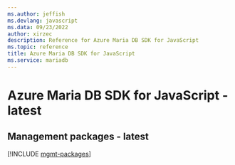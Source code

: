 ```yaml
---
ms.author: jeffish
ms.devlang: javascript
ms.data: 09/23/2022
author: xirzec
description: Reference for Azure Maria DB SDK for JavaScript
ms.topic: reference
title: Azure Maria DB SDK for JavaScript
ms.service: mariadb
---
```

# Azure Maria DB SDK for JavaScript - latest

## Management packages - latest
[!INCLUDE [mgmt-packages](maria-db-mgmt-index.md)]